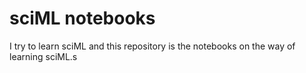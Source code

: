 # sciML notebooks

I try to learn sciML and this repository is the notebooks on the way of learning sciML.s
